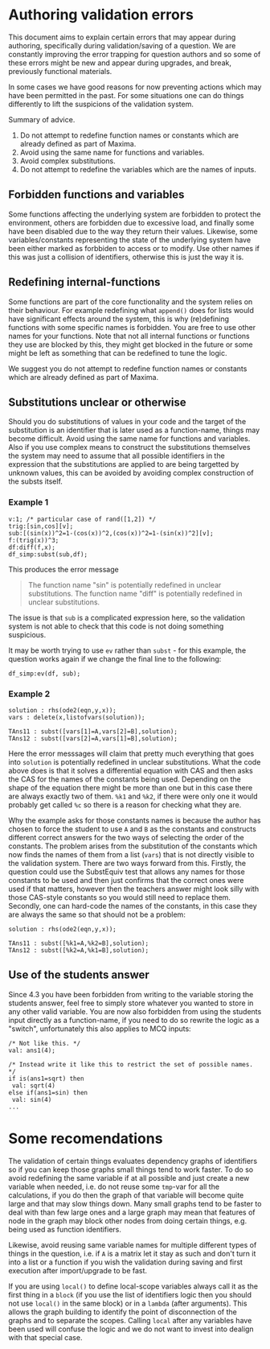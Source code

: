 # Authoring validation errors

This document aims to explain certain errors that may appear during authoring, specifically during
validation/saving of a question.  We are constantly improving the error trapping for question 
authors and so some of these errors might be new and appear during upgrades, and break, previously functional materials.

In some cases we have good reasons for now preventing actions which may have been permitted in the past.
For some situations one can do things differently to lift the suspicions of the validation system.

Summary of advice.

1. Do not attempt to redefine function names or constants which are already defined as part of Maxima.
2. Avoid using the same name for functions and variables.
3. Avoid complex substitutions.
4. Do not attempt to redefine the variables which are the names of inputs.

## Forbidden functions and variables

Some functions affecting the underlying system are forbidden to protect
the environment, others are forbidden due to excessive load, and finally some
have been disabled due to the way they return their values. Likewise, some 
variables/constants representing the state of the underlying system have
been either marked as forbbiden to access or to modify. Use other names
if this was just a collision of identifiers, otherwise this is just the way 
it is.

## Redefining internal-functions

Some functions are part of the core functionality and the system relies
on their behaviour. For example redefining what `append()` does for lists
would have significant effects around the system, this is why (re)defining
functions with some specific names is forbidden. You are free to use other
names for your functions. Note that not all internal functions or functions
they use are blocked by this, they might get blocked in the future or some
might be left as something that can be redefined to tune the logic.

We suggest you do not attempt to redefine function names or constants which are already defined as part of Maxima.

## Substitutions unclear or otherwise

Should you do substitutions of values in your code and the target of
the substitution is an identifier that is later used as a function-name,
things may become difficult. Avoid using the same name for functions and variables. 
Also if you use complex means to construct the substitutions themselves the system may need to assume that all
possible identifiers in the expression that the substitutions are applied
to are being targetted by unknown values, this can be avoided by avoiding
complex construction of the substs itself.

### Example 1

```
v:1; /* particular case of rand([1,2]) */
trig:[sin,cos][v];
sub:[(sin(x))^2=1-(cos(x))^2,(cos(x))^2=1-(sin(x))^2][v];
f:(trig(x))^3;
df:diff(f,x);
df_simp:subst(sub,df);
```
This produces the error message
> The function name "sin" is potentially redefined in unclear substitutions. The function name "diff" is potentially redefined in unclear substitutions.

The issue is that `sub` is a complicated expression here, so the validation system is not able to check that this code is not doing something suspicious.

It may be worth trying to use `ev` rather than `subst` - for this example, the question works again if we change the final line to the following:

```
df_simp:ev(df, sub);
```

### Example 2

```
solution : rhs(ode2(eqn,y,x));
vars : delete(x,listofvars(solution));

TAns11 : subst([vars[1]=A,vars[2]=B],solution);
TAns12 : subst([vars[2]=A,vars[1]=B],solution);
```

Here the error messsages will claim that pretty much everything that goes into `solution` is potentially redefined in unclear substitutions. What the code above does is that it solves a differential equation with CAS and then asks the CAS for the names of the constants being used. Depending on the shape of the equation there might be more than one but in this case there are always exactly two of them. `%k1` and `%k2`, if there were only one it would probably get called `%c` so there is a reason for checking what they are.

Why the example asks for those constants names is because the author has chosen to force the student to use `A` and `B` as the constants and constructs different correct answers for the two ways of selecting the order of the constants. The problem arises from the substitution of the constants which now finds the names of them from a list (`vars`) that is not directly visible to the validation system. There are two ways forward from this. Firstly, the question could use the SubstEquiv test that allows any names for those constants to be used and then just confirms that the correct ones were used if that matters, however then the teachers answer might look silly with those CAS-style constants so you would still need to replace them. Secondly, one can hard-code the names of the constants, in this case they are always the same so that should not be a problem:
```
solution : rhs(ode2(eqn,y,x));

TAns11 : subst([%k1=A,%k2=B],solution);
TAns12 : subst([%k2=A,%k1=B],solution);
```

## Use of the students answer

Since 4.3 you have been forbidden from writing to the variable storing 
the students answer, feel free to simply store whatever you wanted to 
store in any other valid variable. You are now also forbidden from using
the students input directly as a function-name, if you need to do so 
rewrite the logic as a "switch", unfortunately this also applies to MCQ
inputs:

```
/* Not like this. */
val: ans1(4);

/* Instead write it like this to restrict the set of possible names. */
if is(ans1=sqrt) then
 val: sqrt(4)
else if(ans1=sin) then
 val: sin(4)
...

```


# Some recomendations

The validation of certain things evaluates dependency graphs of 
identifiers so if you can keep those graphs small things tend to work
faster. To do so avoid redefining the same variable if at all possible
and just create a new variable when needed, i.e. do not reuse some 
`tmp`-var for all the calculations, if you do then the graph of that
variable will become quite large and that may slow things down. Many 
small graphs tend to be faster to deal with than few large ones and 
a large graph may mean that features of node in the graph may block
other nodes from doing certain things, e.g. being used as function
identifiers.

Likewise, avoid reusing same variable names for multiple different
types of things in the question, i.e. if `A` is a matrix let it stay
as such and don't turn it into a list or a function if you wish 
the validation during saving and first execution after import/upgrade
to be fast.

If you are using `local()` to define local-scope variables always call
it as the first thing in a `block` (if you use the list of identifiers
logic then you should not use `local()` in the same block) or in a `lambda` 
(after arguments). This allows the graph building to identify the point of 
disconnection of the graphs and to separate the scopes. Calling `local` 
after any variables have been used will confuse the logic and we do not
want to invest into dealign with that special case.
